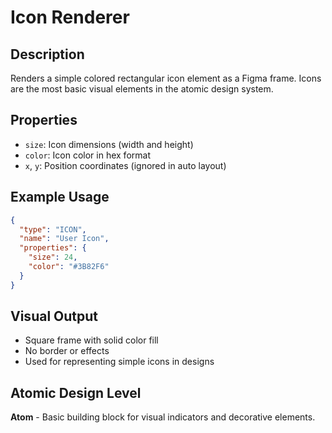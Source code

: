 # Icon Renderer

## Description
Renders a simple colored rectangular icon element as a Figma frame. Icons are the most basic visual elements in the atomic design system.

## Properties
- `size`: Icon dimensions (width and height)
- `color`: Icon color in hex format
- `x`, `y`: Position coordinates (ignored in auto layout)

## Example Usage
```json
{
  "type": "ICON",
  "name": "User Icon",
  "properties": {
    "size": 24,
    "color": "#3B82F6"
  }
}
```

## Visual Output
- Square frame with solid color fill
- No border or effects
- Used for representing simple icons in designs

## Atomic Design Level
**Atom** - Basic building block for visual indicators and decorative elements.